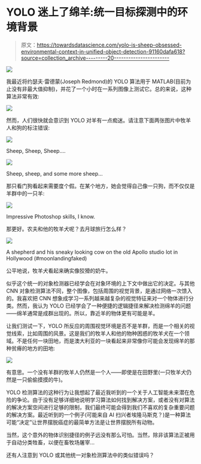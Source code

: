 # YOLO 迷上了绵羊:统一目标探测中的环境背景

> 原文：<https://towardsdatascience.com/yolo-is-sheep-obsessed-environmental-context-in-unified-object-detection-91160dafa618?source=collection_archive---------20----------------------->

![](img/c31d058e7a7f4aa2c891281193ba1f9e.png)

我最近将约瑟夫·雷德蒙(Joseph Redmond)的 YOLO 算法用于 MATLAB(目前为止没有非最大值抑制)，并花了一个小时在一系列图像上测试它。总的来说，这种算法非常有效:

![](img/50435dd4958a21a620d448aa292df916.png)

然而，人们很快就会意识到 YOLO 对羊有一点痴迷。请注意下面两张图片中牧羊人和狗的标注错误:

![](img/c31d058e7a7f4aa2c891281193ba1f9e.png)

Sheep, Sheep, Sheep….

![](img/f6acebf0d7ed2856e7671b62b8a1e14c.png)

Sheep, sheep, and some more sheep…

那只看门狗看起来需要度个假。在某个地方，她会觉得自己像一只狗，而不仅仅是羊群中的一只羊:

![](img/b3faa07cdcb1ec0a4062aa80458e184c.png)

Impressive Photoshop skills, I know.

那更好。农夫和他的牧羊犬呢？去月球旅行怎么样？

![](img/54eb7c7bbba092d4fb7279edb2b89198.png)

A shepherd and his sneaky looking cow on the old Apollo studio lot in Hollywood (#moonlandingfaked)

公平地说，牧羊犬看起来确实像狡猾的奶牛。

似乎这个统一的对象检测器已经学会在对象环境的上下文中做出它的决定。与其他 CNN 对象检测算法不同，整个图像，包括周围的视觉背景，是通过网络一次馈入的。我喜欢把 CNN 想象成学习一系列越来越复杂的视觉特征来对一个物体进行分类。然而，我认为 YOLO 已经学会了一种便捷的逻辑捷径来解决检测绵羊的问题——绵羊通常是成群出现的。所以，靠近羊的物体更有可能是羊。

让我们测试一下，YOLO 所反应的周围视觉环境是否不是羊群，而是一个相关的视觉线索，比如周围的风景。这是我们的牧羊人和他的物种困惑的牧羊犬在一个领域。不是任何一块田地，而是澳大利亚的一块看起来非常像你可能会发现绵羊的那种贫瘠的地方的田地:

![](img/451c0a5a11480a36b2d863294134d80f.png)

有意思。一个没有羊群的牧羊人仍然是一个人——即使是在田野里(一只牧羊犬仍然是一只偷偷摸摸的牛)。

YOLO 检测算法的这种行为让我想起了最近我听到的一个关于人工智能未来潜在危险的争论。由于没有足够详细地说明学习算法如何找到解决方案，或者没有对算法的解决方案空间进行足够的限制，我们最终可能会得到我们不喜欢的复杂重要问题的解决方案。最近听到的一个例子(可能来自 AI 扫兴者埃隆马斯克？)是一种算法可能“决定”让世界摆脱癌症的最简单方法是让世界摆脱所有动物。

当然，这个意外的物体识别捷径的例子远没有那么可怕。当然，除非该算法正被用于自动分类牲畜，以便在畜牧场屠宰…

还有人注意到 YOLO 或其他统一对象检测算法中的类似错误吗？